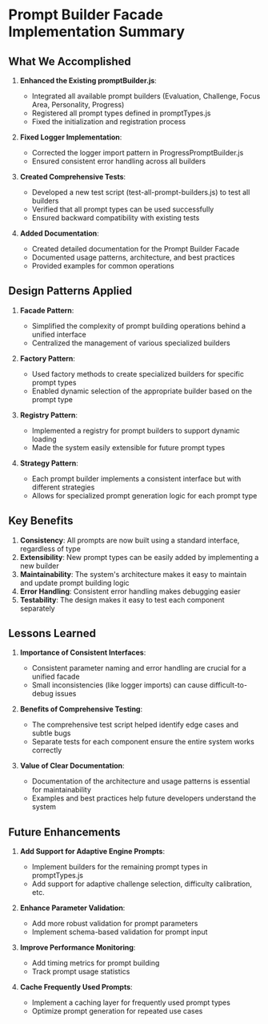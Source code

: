 # Prompt Builder Facade Implementation Summary

## What We Accomplished

1. **Enhanced the Existing promptBuilder.js**:
   - Integrated all available prompt builders (Evaluation, Challenge, Focus Area, Personality, Progress)
   - Registered all prompt types defined in promptTypes.js
   - Fixed the initialization and registration process

2. **Fixed Logger Implementation**:
   - Corrected the logger import pattern in ProgressPromptBuilder.js
   - Ensured consistent error handling across all builders

3. **Created Comprehensive Tests**:
   - Developed a new test script (test-all-prompt-builders.js) to test all builders
   - Verified that all prompt types can be used successfully
   - Ensured backward compatibility with existing tests

4. **Added Documentation**:
   - Created detailed documentation for the Prompt Builder Facade
   - Documented usage patterns, architecture, and best practices
   - Provided examples for common operations

## Design Patterns Applied

1. **Facade Pattern**: 
   - Simplified the complexity of prompt building operations behind a unified interface
   - Centralized the management of various specialized builders

2. **Factory Pattern**:
   - Used factory methods to create specialized builders for specific prompt types
   - Enabled dynamic selection of the appropriate builder based on the prompt type

3. **Registry Pattern**:
   - Implemented a registry for prompt builders to support dynamic loading
   - Made the system easily extensible for future prompt types

4. **Strategy Pattern**:
   - Each prompt builder implements a consistent interface but with different strategies
   - Allows for specialized prompt generation logic for each prompt type

## Key Benefits

1. **Consistency**: All prompts are now built using a standard interface, regardless of type
2. **Extensibility**: New prompt types can be easily added by implementing a new builder
3. **Maintainability**: The system's architecture makes it easy to maintain and update prompt building logic
4. **Error Handling**: Consistent error handling makes debugging easier
5. **Testability**: The design makes it easy to test each component separately

## Lessons Learned

1. **Importance of Consistent Interfaces**:
   - Consistent parameter naming and error handling are crucial for a unified facade
   - Small inconsistencies (like logger imports) can cause difficult-to-debug issues

2. **Benefits of Comprehensive Testing**:
   - The comprehensive test script helped identify edge cases and subtle bugs
   - Separate tests for each component ensure the entire system works correctly

3. **Value of Clear Documentation**:
   - Documentation of the architecture and usage patterns is essential for maintainability
   - Examples and best practices help future developers understand the system

## Future Enhancements

1. **Add Support for Adaptive Engine Prompts**:
   - Implement builders for the remaining prompt types in promptTypes.js
   - Add support for adaptive challenge selection, difficulty calibration, etc.

2. **Enhance Parameter Validation**:
   - Add more robust validation for prompt parameters
   - Implement schema-based validation for prompt input

3. **Improve Performance Monitoring**:
   - Add timing metrics for prompt building
   - Track prompt usage statistics

4. **Cache Frequently Used Prompts**:
   - Implement a caching layer for frequently used prompt types
   - Optimize prompt generation for repeated use cases 